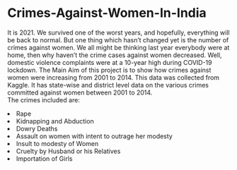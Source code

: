 # Crimes-Against-Women-In-India

It is 2021. We survived one of the worst years, and hopefully, everything will be back to normal. But one thing which hasn’t changed yet is the number of crimes against women.
We all might be thinking last year everybody were at home, then why haven’t the crime cases against women decreased. Well, domestic violence complaints were at a 10-year high during COVID-19 lockdown.
The Main Aim of this project is to show how crimes against women were increasing from 2001 to 2014.
This data was collected from Kaggle. It has state-wise and district level data on the various crimes committed against women between 2001 to 2014.<br> The crimes included are:

<li>Rape
<li>Kidnapping and Abduction
<li>Dowry Deaths
<li>Assault on women with intent to outrage her modesty
<li>Insult to modesty of Women
<li>Cruelty by Husband or his Relatives
<li>Importation of Girls
